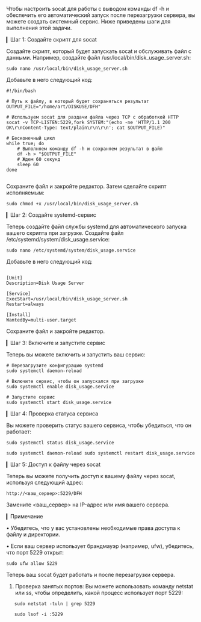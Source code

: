 Чтобы настроить socat для работы с выводом команды df -h и обеспечить его автоматический запуск после перезагрузки сервера, вы можете создать системный сервис. Ниже приведены шаги для выполнения этой задачи.

▎Шаг 1: Создайте скрипт для socat

Создайте скрипт, который будет запускать socat и обслуживать файл с данными. Например, создайте файл /usr/local/bin/disk_usage_server.sh:

``
sudo nano /usr/local/bin/disk_usage_server.sh
``

Добавьте в него следующий код:

```
#!/bin/bash

# Путь к файлу, в который будет сохраняться результат
OUTPUT_FILE="/home/art/DISKUSE/DFH"

# Используем socat для раздачи файла через TCP с обработкой HTTP
socat -v TCP-LISTEN:5229,fork SYSTEM:"(echo -ne 'HTTP/1.1 200 OK\r\nContent-Type: text/plain\r\n\r\n'; cat $OUTPUT_FILE)"

# Бесконечный цикл
while true; do
    # Выполняем команду df -h и сохраняем результат в файл
    df -h > "$OUTPUT_FILE"
    # Ждем 60 секунд
    sleep 60
done


```
Сохраните файл и закройте редактор. Затем сделайте скрипт исполняемым:

``
sudo chmod +x /usr/local/bin/disk_usage_server.sh
``

▎Шаг 2: Создайте systemd-сервис

Теперь создайте файл службы systemd для автоматического запуска вашего скрипта при загрузке. Создайте файл /etc/systemd/system/disk_usage.service:

``
sudo nano /etc/systemd/system/disk_usage.service
``

Добавьте в него следующий код:
```

[Unit]
Description=Disk Usage Server

[Service]
ExecStart=/usr/local/bin/disk_usage_server.sh
Restart=always

[Install]
WantedBy=multi-user.target
```

Сохраните файл и закройте редактор.

▎Шаг 3: Включите и запустите сервис

Теперь вы можете включить и запустить ваш сервис:

```
# Перезагрузите конфигурацию systemd
sudo systemctl daemon-reload

# Включите сервис, чтобы он запускался при загрузке
sudo systemctl enable disk_usage.service

# Запустите сервис
sudo systemctl start disk_usage.service

```
▎Шаг 4: Проверка статуса сервиса

Вы можете проверить статус вашего сервиса, чтобы убедиться, что он работает:

``
sudo systemctl status disk_usage.service
``


``
sudo systemctl daemon-reload
sudo systemctl restart disk_usage.service
``


▎Шаг 5: Доступ к файлу через socat

Теперь вы можете получить доступ к вашему файлу через socat, используя следующий адрес:

``
http://<ваш_сервер>:5229/DFH
``

Замените <ваш_сервер> на IP-адрес или имя вашего сервера.

▎Примечание

• Убедитесь, что у вас установлены необходимые права доступа к файлу и директории.

• Если ваш сервер использует брандмауэр (например, ufw), убедитесь, что порт 5229 открыт:

``
sudo ufw allow 5229
``

Теперь ваш socat будет работать и после перезагрузки сервера. 

1. Проверка занятых портов:
   Вы можете использовать команду netstat или ss, чтобы определить, какой процесс использует порт 5229:
   
```
   sudo netstat -tuln | grep 5229

   sudo lsof -i :5229
```



